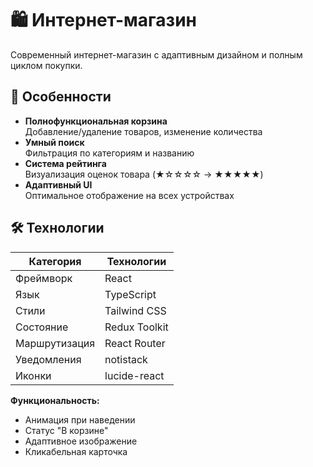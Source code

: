 # 🛍️ Интернет-магазин

Современный интернет-магазин с адаптивным дизайном и полным циклом покупки.

## 🌟 Особенности

- **Полнофункциональная корзина**  
  Добавление/удаление товаров, изменение количества
- **Умный поиск**  
  Фильтрация по категориям и названию
- **Система рейтинга**  
  Визуализация оценок товара (★☆☆☆☆ → ★★★★★)
- **Адаптивный UI**  
  Оптимальное отображение на всех устройствах

## 🛠 Технологии

| Категория     | Технологии    |
| ------------- | ------------- |
| Фреймворк     | React         |
| Язык          | TypeScript    |
| Стили         | Tailwind CSS  |
| Состояние     | Redux Toolkit |
| Маршрутизация | React Router  |
| Уведомления   | notistack     |
| Иконки        | lucide-react  |

**Функциональность:**

- Анимация при наведении
- Статус "В корзине"
- Адаптивное изображение
- Кликабельная карточка
